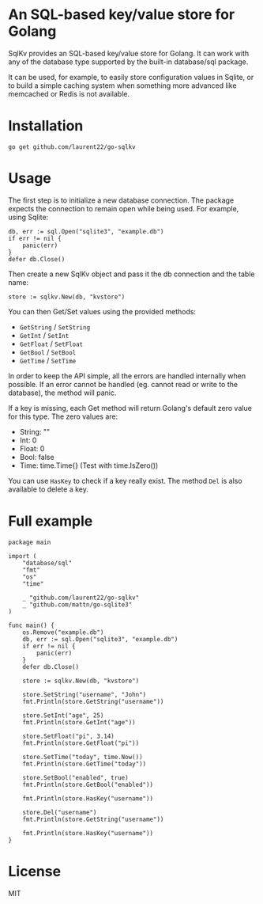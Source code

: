 # An SQL-based key/value store for Golang

SqlKv provides an SQL-based key/value store for Golang. It can work with any of the database type supported by the built-in database/sql package.

It can be used, for example, to easily store configuration values in Sqlite, or to build a simple caching system when something more advanced like memcached or Redis is not available.

# Installation

	go get github.com/laurent22/go-sqlkv
	
# Usage

The first step is to initialize a new database connection. The package expects the connection to remain open while being used. For example, using Sqlite:

	db, err := sql.Open("sqlite3", "example.db")
	if err != nil {
		panic(err)
	}
	defer db.Close()
	
Then create a new SqlKv object and pass it the db connection and the table name:

	store := sqlkv.New(db, "kvstore")
	
You can then Get/Set values using the provided methods:

- `GetString` / `SetString`
- `GetInt` / `SetInt`
- `GetFloat` / `SetFloat`
- `GetBool` / `SetBool`
- `GetTime` / `SetTime`

In order to keep the API simple, all the errors are handled internally when possible. If an error cannot be handled (eg. cannot read or write to the database), the method will panic.

If a key is missing, each Get method will return Golang's default zero value for this type. The zero values are:

- String: ""
- Int: 0
- Float: 0
- Bool: false
- Time: time.Time{} (Test with time.IsZero())

You can use `HasKey` to check if a key really exist. The method `Del` is also available to delete a key.

# Full example

	package main

	import (
		"database/sql"
		"fmt"
		"os"
		"time"
		
		_ "github.com/laurent22/go-sqlkv"
		_ "github.com/mattn/go-sqlite3"	
	)

	func main() {
		os.Remove("example.db")
		db, err := sql.Open("sqlite3", "example.db")
		if err != nil {
			panic(err)
		}
		defer db.Close()
		
		store := sqlkv.New(db, "kvstore")
		
		store.SetString("username", "John")
		fmt.Println(store.GetString("username"))
		
		store.SetInt("age", 25)
		fmt.Println(store.GetInt("age"))
		
		store.SetFloat("pi", 3.14)
		fmt.Println(store.GetFloat("pi"))	

		store.SetTime("today", time.Now())
		fmt.Println(store.GetTime("today"))	
		
		store.SetBool("enabled", true)
		fmt.Println(store.GetBool("enabled"))

		fmt.Println(store.HasKey("username"))
		
		store.Del("username")
		fmt.Println(store.GetString("username"))

		fmt.Println(store.HasKey("username"))	
	}

# License

MIT